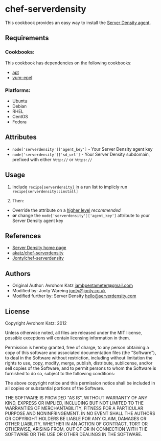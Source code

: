 # chef-serverdensity

This cookbook provides an easy way to install the [Server Density agent](https://github.com/serverdensity/sd-agent/).

## Requirements

### Cookbooks:

This cookbook has dependencies on the following cookbooks:

 * [apt](https://github.com/opscode-cookbooks/apt)
 * [yum::epel](https://github.com/opscode-cookbooks/yum)

### Platforms:

 * Ubuntu
 * Debian
 * RHEL
 * CentOS
 * Fedora

## Attributes

 * `node['serverdensity']['agent_key']` - Your Server Density agent key
 * `node['serverdensity']['sd_url']` - Your Server Density subdomain, prefixed with either `http://` or `https://`

## Usage

 1. Include `recipe[serverdensity]` in a run list to implicly run `recipe[serverdensity::install]`

 2. Then:
  * Override the attribute on a [higher level](http://wiki.opscode.com/display/chef/Attributes#Attributes-AttributesPrecedence) *recommended*
  * **or** change the `node['serverdensity']['agent_key']` attribute to your Server Density agent key

## References

 * [Server Density home page](http://www.serverdensity.com/)
 * [akatz/chef-serverdensity](https://github.com/akatz/chef-serverdensity)
 * [Jonty/chef-serverdensity](https://github.com/Jonty/chef-serverdensity)


## Authors

 * Original Author: Avrohom Katz <iambpentameter@gmail.com>
 * Modified by: Jonty Wareing <jonty@jonty.co.uk>
 * Modified further by: Server Density <hello@serverdensity.com>

## License

Copyright Avrohom Katz: 2012

Unless otherwise noted, all files are released under the MIT license,
possible exceptions will contain licensing information in them.

Permission is hereby granted, free of charge, to any person obtaining a copy
of this software and associated documentation files (the "Software"), to deal
in the Software without restriction, including without limitation the rights
to use, copy, modify, merge, publish, distribute, sublicense, and/or sell
copies of the Software, and to permit persons to whom the Software is
furnished to do so, subject to the following conditions:

The above copyright notice and this permission notice shall be included in
all copies or substantial portions of the Software.

THE SOFTWARE IS PROVIDED "AS IS", WITHOUT WARRANTY OF ANY KIND, EXPRESS OR
IMPLIED, INCLUDING BUT NOT LIMITED TO THE WARRANTIES OF MERCHANTABILITY,
FITNESS FOR A PARTICULAR PURPOSE AND NONINFRINGEMENT. IN NO EVENT SHALL THE
AUTHORS OR COPYRIGHT HOLDERS BE LIABLE FOR ANY CLAIM, DAMAGES OR OTHER
LIABILITY, WHETHER IN AN ACTION OF CONTRACT, TORT OR OTHERWISE, ARISING FROM,
OUT OF OR IN CONNECTION WITH THE SOFTWARE OR THE USE OR OTHER DEALINGS IN
THE SOFTWARE.

